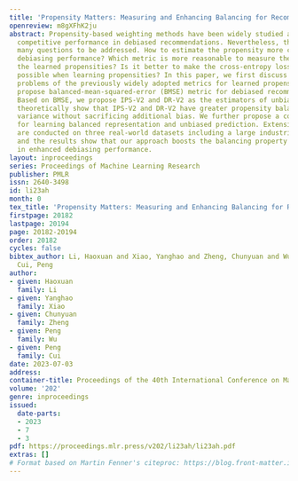```yaml
---
title: 'Propensity Matters: Measuring and Enhancing Balancing for Recommendation'
openreview: m8gXFhK2ju
abstract: Propensity-based weighting methods have been widely studied and demonstrated
  competitive performance in debiased recommendations. Nevertheless, there are still
  many questions to be addressed. How to estimate the propensity more conducive to
  debiasing performance? Which metric is more reasonable to measure the quality of
  the learned propensities? Is it better to make the cross-entropy loss as small as
  possible when learning propensities? In this paper, we first discuss the potential
  problems of the previously widely adopted metrics for learned propensities, and
  propose balanced-mean-squared-error (BMSE) metric for debiased recommendations.
  Based on BMSE, we propose IPS-V2 and DR-V2 as the estimators of unbiased loss, and
  theoretically show that IPS-V2 and DR-V2 have greater propensity balancing and smaller
  variance without sacrificing additional bias. We further propose a co-training method
  for learning balanced representation and unbiased prediction. Extensive experiments
  are conducted on three real-world datasets including a large industrial dataset,
  and the results show that our approach boosts the balancing property and results
  in enhanced debiasing performance.
layout: inproceedings
series: Proceedings of Machine Learning Research
publisher: PMLR
issn: 2640-3498
id: li23ah
month: 0
tex_title: 'Propensity Matters: Measuring and Enhancing Balancing for Recommendation'
firstpage: 20182
lastpage: 20194
page: 20182-20194
order: 20182
cycles: false
bibtex_author: Li, Haoxuan and Xiao, Yanghao and Zheng, Chunyuan and Wu, Peng and
  Cui, Peng
author:
- given: Haoxuan
  family: Li
- given: Yanghao
  family: Xiao
- given: Chunyuan
  family: Zheng
- given: Peng
  family: Wu
- given: Peng
  family: Cui
date: 2023-07-03
address: 
container-title: Proceedings of the 40th International Conference on Machine Learning
volume: '202'
genre: inproceedings
issued:
  date-parts:
  - 2023
  - 7
  - 3
pdf: https://proceedings.mlr.press/v202/li23ah/li23ah.pdf
extras: []
# Format based on Martin Fenner's citeproc: https://blog.front-matter.io/posts/citeproc-yaml-for-bibliographies/
---
```

